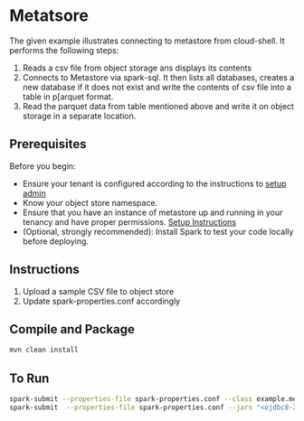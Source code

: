 # Metatsore

The given example illustrates connecting to metastore from cloud-shell. It performs the following steps:
1. Reads a csv file from object storage ans displays its contents
2. Connects to Metastore via spark-sql. It then lists all databases, creates a new database if it does not exist and write the contents of csv file into a table in p[arquet format.
3. Read the parquet data from table mentioned above and write it on object storage in a separate location.


## Prerequisites

Before you begin:

* Ensure your tenant is configured according to the instructions to [setup admin](https://docs.cloud.oracle.com/en-us/iaas/data-flow/using/dfs_getting_started.htm#set_up_admin)
* Know your object store namespace.
* Ensure that you have an instance of metastore up and running in your tenancy and have proper permissions. [Setup Instructions](https://docs.oracle.com/en-us/iaas/data-catalog/using/metastore.htm)
* (Optional, strongly recommended): Install Spark to test your code locally before deploying.

## Instructions

1. Upload a sample CSV file to object store
2. Update spark-properties.conf accordingly

## Compile and Package

```sh
mvn clean install
```

## To Run

```sh
spark-submit --properties-file spark-properties.conf --class example.metastore.SampleProgram metastore-1.0-SNAPSHOT.jar oci://test-bucket@<tenancy_name> <csv_file_path> <object_storage_output_path> <databses_name> <table_name>
spark-submit  --properties-file spark-properties.conf --jars "<ojdbc8-21.7.0.0,oraclepki-21.7.0.0,osdt_cert-21.7.0.0,osdt_core-21.7.0.0,ucp-21.7.0.0,oci-hdfs-connector-21.7.0.0>"  --conf spark.driver.extraJavaOptions="-Djava.io.tmpdir=<anyTempLocationWithReadAndWritePermission>" --conf spark.executor.extraJavaOptions="-Djava.io.tmpdir=<anyTempLocationWithReadAndWritePermission>" --conf spark.oracle.datasource.enabled=true --conf spark.sql.warehouse.dir=<warehouseDir> --conf spark.hadoop.oracle.dcat.metastore.id=<metastoreId> --conf spark.hadoop.OCI_TENANT_METADATA=<tenantId>  --conf spark.hadoop.OCI_USER_METADATA=<userId>  --conf spark.hadoop.OCI_FINGERPRINT_METADATA=<fingerPrint> --conf spark.hadoop.OCI_PVT_KEY_FILE_PATH=<privateKeyPemFile> --conf spark.hadoop.fs.oci.client.auth.tenantId=<tenantId> --conf spark.hadoop.fs.oci.client.auth.userId=<userId> --conf spark.hadoop.fs.oci.client.auth.fingerprint=<fingerPrint>  --conf spark.hadoop.fs.oci.client.auth.pemfilepath=<privateKeyPemFile>  --conf spark.hadoop.OCI_REGION_METADATA=<region>  --conf spark.hadoop.fs.oci.client.hostname=<hostName>  --conf spark.hadoop.oci.metastore.uris=<metastore_uri>  --class example.metastore.MetastoreToADW metastore-1.0-SNAPSHOT.jar <csv_file_path> <csv_file_name> <object_storage_output_path> <databses_name> <table_name> <object_storage_adb_wallet_path> <adb_user> <adb_connection_id> <adb_password>
```